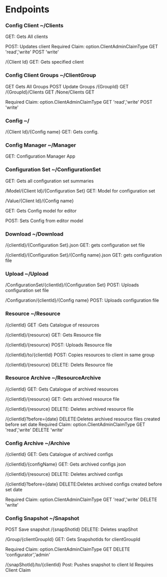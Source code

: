﻿# Endpoints

### Config Client ~/Clients

GET: Gets All clients

POST: Updates client
Required Claim: option.ClientAdminClaimType 
GET 'read','write'
POST 'write'

/{Client Id} GET: Gets specified client

### Config Client Groups ~/ClientGroup
GET Gets All Groups
POST Update Groups
/{GroupId} GET
/{GroupId}/Clients GET
/None/Clients GET

Required Claim: option.ClientAdminClaimType 
GET 'read','write'
POST 'write'

### Config ~/
/\{Client Id}/\{Config name} GET: Gets config.

### Config Manager ~/Manager
GET: Configuration Manager App

### Configuration Set ~/ConfigurationSet
GET: Gets all configuration set summaries

/Model/\{Client Id}/\{Configuration Set} GET: Model for configuration set

/Value/\{Client Id}/\{Config name}

GET: Gets Config model for editor

POST: Sets Config from editor model

### Download ~/Download
/\{clientId}/\{Configuration Set}.json GET: gets configuration set file

/\{clientId}/\{Configuration Set}/\{Config name}.json GET: gets configuration file

### Upload ~/Upload
/ConfigurationSet/\{clientId}/\{Configuration Set} POST: Uploads configuration set file

/Configuration/\{clientId}/\{Config name} POST: Uploads configuration file

### Resource ~/Resource
/{clientId} GET :Gets Catalogue of resources

/{clientId}/{resource} GET: Gets Resource file

/{clientId}/{resource} POST: Uploads Resource file

/{clientId}/to/{clientId} POST: Copies resources to client in same group

/{clientId}/{resource} DELETE: Delets Resource file


### Resource Archive ~/ResourceArchive
/{clientId} GET: Gets Catalogue of archived resources

/{clientId}/{resource}  GET: Gets archived resource file

/{clientId}/{resource}  DELETE: Deletes archived resource file

/{clientId}?before={date} DELETE:Deletes archived resource files created before set date
Required Claim: option.ClientAdminClaimType 
GET 'read','write'
DELETE 'write'


### Config Archive ~/Archive
/{clientId} GET: Gets Catalogue of archived configs

/{clientId}/{configName}  GET: Gets archived configs json

/{clientId}/{resource}  DELETE: Deletes archived configs

/{clientId}?before={date} DELETE:Deletes archived configs created before set date

Required Claim: option.ClientAdminClaimType 
GET 'read','write'
DELETE 'write'

### Config Snapshot ~/Snapshot


POST Save snapshot
/{snapShotId} DELETE: Deletes snapShot

/Group/{clientGroupId} GET: Gets SnapshotIds for clientGroupId

Required Claim: option.ClientAdminClaimType 
GET DELETE 'configurator','admin'

/{snapShotId}/to/{clientId}  Post: Pushes snapshot to client Id
Requires Client Claim



